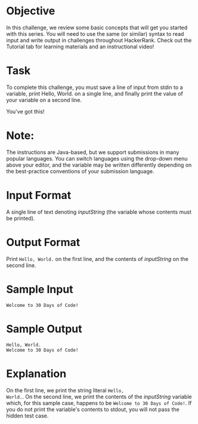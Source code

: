 # Objective
In this challenge, we review some basic concepts that will get you started with this series. You will need to use the same (or similar) syntax to read input and write output in challenges throughout HackerRank. Check out the Tutorial tab for learning materials and an instructional video!
# Task
To complete this challenge, you must save a line of input from stdin to a variable, print Hello, World. on a single line, and finally print the value of your variable on a second line.

You've got this!
# Note:
The instructions are Java-based, but we support submissions in many popular languages. You can switch languages using the drop-down menu above your editor, and the  variable may be written differently depending on the best-practice conventions of your submission language.
# Input Format
A single line of text denoting <em>inputString</em> (the variable whose contents must be printed).
# Output Format
Print <code>Hello, World.</code> on the first line, and the contents of <em>inputString</em> on the second line.
# Sample Input
<code>Welcome to 30 Days of Code!</code>
# Sample Output
<code>Hello, World.<br />Welcome to 30 Days of Code!</code>
# Explanation
On the first line, we print the string literal <code>Hello, World.</code>. On the second line, we print the contents of the <em>inputString</em> variable which, for this sample case, happens to be <code>Welcome to 30 Days of Code!</code>. If you do not print the variable's contents to stdout, you will not pass the hidden test case.
